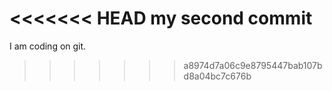<<<<<<< HEAD
my second commit
=======
I am coding on git.
>>>>>>> a8974d7a06c9e8795447bab107bd8a04bc7c676b
